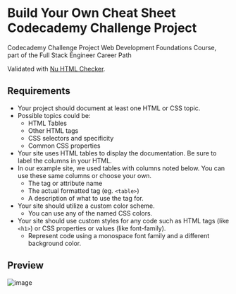 # Build Your Own Cheat Sheet Codecademy Challenge Project
Codecademy Challenge Project
Web Development Foundations Course, part of the Full Stack Engineer Career Path

Validated with <a href='https://validator.w3.org/nu/'>Nu HTML Checker</a>.

## Requirements
- Your project should document at least one HTML or CSS topic.
- Possible topics could be:
  - HTML Tables
  - Other HTML tags
  - CSS selectors and specificity
  - Common CSS properties
- Your site uses HTML tables to display the documentation. Be sure to label the columns in your HTML.
- In our example site, we used tables with columns noted below. You can use these same columns or choose your own.
  - The tag or attribute name
  - The actual formatted tag (eg. `<table>`)
  - A description of what to use the tag for.
- Your site should utilize a custom color scheme.
  - You can use any of the named CSS colors.
- Your site should use custom styles for any code such as HTML tags (like `<h1>`) or CSS properties or values (like font-family).
  - Represent code using a monospace font family and a different background color.

## Preview
![image](https://user-images.githubusercontent.com/14256313/213832097-09fdc75c-ab8e-4456-9b66-024fcb803b70.png)
